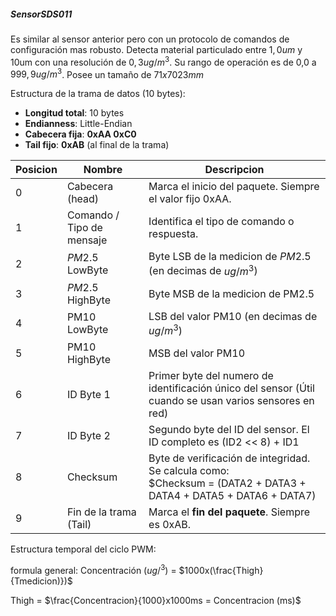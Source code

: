 ##### SensorSDS011

Es similar al sensor anterior pero con un protocolo de comandos de configuración mas robusto. Detecta material particulado entre $1,0um$ y 10um con una resolución de $0,3 ug/m^3$. Su rango de operación es de 0,0 a $999,9 ug/m^3$. Posee un tamaño de $71x7023mm$

Estructura de la trama de datos (10 bytes):

- **Longitud total**: 10 bytes
- **Endianness**: Little-Endian
- **Cabecera fija**: **0xAA 0xC0**
- **Tail fijo**: **0xAB** (al final de la trama)

| Posicion | Nombre                    | Descripcion                                                                                                           |
| -------- | ------------------------- | --------------------------------------------------------------------------------------------------------------------- |
| 0        | Cabecera (head)           | Marca el inicio del paquete. Siempre el valor fijo 0xAA.                                                              |
| 1        | Comando / Tipo de mensaje | Identifica el tipo de comando o respuesta.                                                                            |
| 2        | $PM2.5$ LowByte           | Byte LSB de la medicion de $PM2.5$ (en decimas de $ug/m^3$)                                                           |
| 3        | $PM2.5$ HighByte          | Byte MSB de la medicion de PM2.5                                                                                      |
| 4        | PM10 LowByte              | LSB del valor PM10 (en decimas de $ug/m^3$)                                                                           |
| 5        | PM10 HighByte             | MSB del valor PM10                                                                                                    |
| 6        | ID Byte 1                 | Primer byte del numero de identificación único del sensor (Útil cuando se usan varios sensores en red)                |
| 7        | ID Byte 2                 | Segundo byte del ID del sensor. El ID completo es (ID2 << 8) + ID1                                                    |
| 8        | Checksum                  | Byte de verificación de integridad. Se calcula como:  <br>$Checksum = (DATA2 + DATA3 + DATA4 + DATA5 + DATA6 + DATA7) |
| 9        | Fin de la trama (Tail)    | Marca el **fin del paquete**. Siempre es 0xAB.                                                                        |

Estructura temporal del ciclo PWM:

formula general: Concentración $(ug/^3)$ = $1000x(\frac{Thigh}{Tmedicion)})$ 

Thigh = $\frac{Concentracion}{1000}x1000ms = Concentracion (ms)$ 